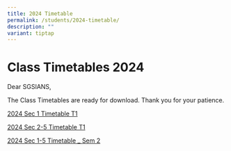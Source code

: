 ```yaml
---
title: 2024 Timetable
permalink: /students/2024-timetable/
description: ""
variant: tiptap
---
```

<h1>Class Timetables 2024</h1>
<p>Dear SGSIANS,</p>
<p>The Class Timetables are ready for download. Thank you for your patience.</p>
<p><a href="/files/2024_Sec_1_Timetable_by_SG_28_Dec.pdf" rel="noopener noreferrer nofollow" target="_blank">2024 Sec 1 Timetable T1</a>
</p>
<p><a href="/files/2024_Sec_2_5_Class_Timetable_28_Dec_Update.pdf" rel="noopener noreferrer nofollow" target="_blank">2024 Sec 2-5 Timetable T1</a>
</p>
<p><a href="/files/2024_Sem_2_Class_Timetables.pdf" rel="noopener noreferrer nofollow" target="_blank">2024 Sec 1-5 Timetable _ Sem 2</a>
</p>